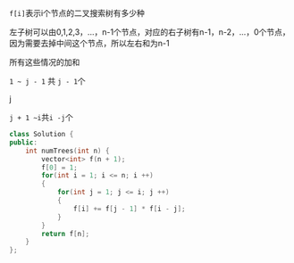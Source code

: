 `f[i]`表示i个节点的二叉搜索树有多少种     

左子树可以由0,1,2,3，...，n-1个节点，对应的右子树有n-1，n-2，...，0个节点，因为需要去掉中间这个节点，所以左右和为n-1

所有这些情况的加和

`1 ~ j - 1` 共 `j - 1`个

j

`j + 1 ~i`共`i -j`个

```c++
class Solution {
public:
    int numTrees(int n) {
        vector<int> f(n + 1);
        f[0] = 1;
        for(int i = 1; i <= n; i ++)
        {
            for(int j = 1; j <= i; j ++)
            {
                f[i] += f[j - 1] * f[i - j];
            }
        }
        return f[n];
    }
};
```

